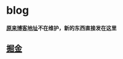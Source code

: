# blog
#### [原来博客地址](http://sundjly.site/)不在维护，新的东西直接发在这里

## [掘金](https://juejin.im/user/5a1296dd51882512a860eb1a/posts)


